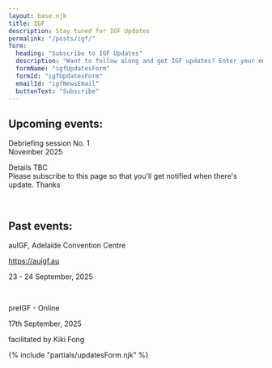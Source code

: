 ```yaml
---
layout: base.njk
title: IGF
description: Stay tuned for IGF Updates
permalink: "/posts/igf/"
form:
  heading: "Subscribe to IGF Updates"
  description: "Want to follow along and get IGF updates? Enter your email below, and you will be notified of developments"
  formName: "igfUpdatesForm"
  formId: "igfUpdatesForm"
  emailId: "igfNewsEmail"
  buttonText: "Subscribe"
---
```



## Upcoming events:

Debriefing session No. 1    
November 2025

Details TBC    
Please subscribe to this page so that you'll get notified when there's update. Thanks

<br>

## Past events:

auIGF, Adelaide Convention Centre

<https://auigf.au>

23 - 24 September, 2025

<br>

preIGF - Online

17th September, 2025

facilitated by Kiki Fong


{% include "partials/updatesForm.njk" %}
